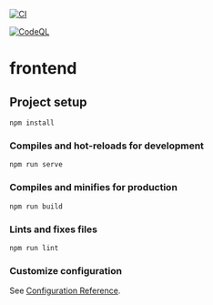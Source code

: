 [![CI](https://github.com/Hi-REMS/Hi-REMS-CLIENT/actions/workflows/frontend-ci.yml/badge.svg?branch=main)](https://github.com/Hi-REMS/Hi-REMS-CLIENT/actions/workflows/frontend-ci.yml)

[![CodeQL](https://github.com/Hi-REMS/Hi-REMS-CLIENT/actions/workflows/codeql.yml/badge.svg)](https://github.com/<OWNER>/<REPO>/actions/workflows/codeql.yml)


# frontend

## Project setup
```
npm install
```

### Compiles and hot-reloads for development
```
npm run serve
```

### Compiles and minifies for production
```
npm run build
```

### Lints and fixes files
```
npm run lint
```

### Customize configuration
See [Configuration Reference](https://cli.vuejs.org/config/).
